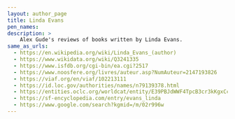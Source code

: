 ```yaml
---
layout: author_page
title: Linda Evans
pen_names:
description: >
    Alex Gude's reviews of books written by Linda Evans.
same_as_urls:
  - https://en.wikipedia.org/wiki/Linda_Evans_(author)
  - https://www.wikidata.org/wiki/Q3241335
  - https://www.isfdb.org/cgi-bin/ea.cgi?2517
  - https://www.noosfere.org/livres/auteur.asp?NumAuteur=2147193826
  - https://viaf.org/en/viaf/102213111
  - https://id.loc.gov/authorities/names/n79139378.html
  - https://entities.oclc.org/worldcat/entity/E39PBJdWWF4TpcB3cr3kKgxCcP.html
  - https://sf-encyclopedia.com/entry/evans_linda
  - https://www.google.com/search?kgmid=/m/02r996w
---
```

